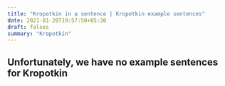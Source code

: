 ```yaml
---
title: "Kropotkin in a sentence | Kropotkin example sentences"
date: 2021-01-20T19:57:50+05:30
draft: falses
summary: "Kropotkin"
---
```

## Unfortunately, we have no example sentences for Kropotkin                 
